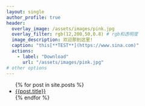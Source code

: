 ```yaml
---
layout: single
author_profile: true
header:
  overlay_image: /assets/images/pink.jpg
  overlay_filter: rgb(12,200,50,0.8) # rgb和透明度
  image_description: 欢迎那到这里!
  caption: "this[**TEST**](https://www.sina.com)"
  actions:
    - label: "Download"
      url: "/assets/images/pink.jpg"
# other options
---
```


<!-- # osks -->
<!-- ## 统计学

[ave](https://github.com/infinite-knowledge/infinite-knowledge.github.io/blob/master/_posts/%E5%B9%B3%E5%9D%87%E6%95%B0.md)

## Linux

## PowerShell

## VBA

## MATLAB

## 其他 -->
<ul>
  {% for post in site.posts %}
    <li><a href="{{post.url}}">{{post.title}}</a></li>
  {% endfor %}
</ul>





